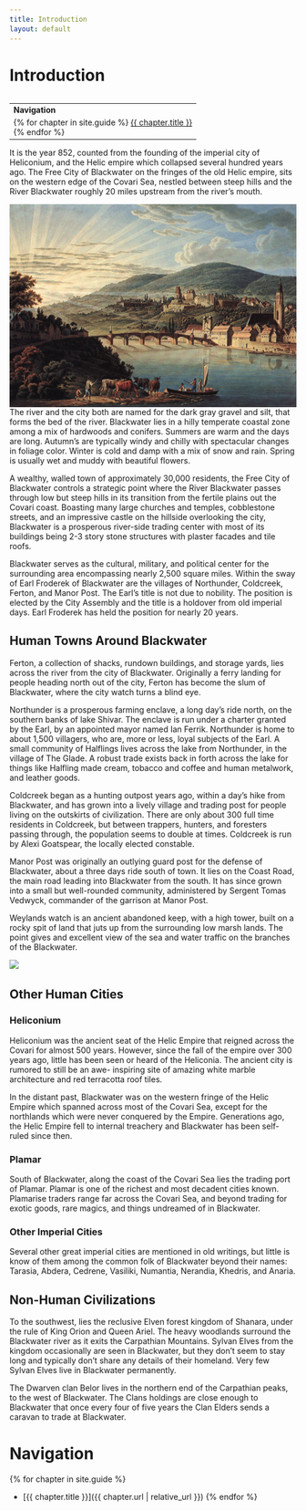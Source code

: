 ```yaml
---
title: Introduction
layout: default
---
```



# Introduction
<table align="left">
  <tr><td><b>Navigation</b></td></tr>
  <tr><td>
{% for chapter in site.guide %}
  <a href="{{ chapter.url | relative_url }}">{{ chapter.title }}</a><br>
{% endfor %}  
    </td></tr></table>  
 
It is the year 852, counted from the founding of the imperial city of Heliconium, and the Helic empire which collapsed several hundred years ago.  The Free City of Blackwater on the fringes of the old Helic empire, sits on the western edge of the Covari Sea, nestled between steep hills and the River Blackwater roughly 20 miles upstream from the river’s mouth.

<img align="right" src="../images/Sunrise Over Blackwater Painting.jpg">

The river and the city both are named for the dark gray gravel and silt, that forms the bed of the river.
Blackwater lies in a hilly temperate coastal zone among a mix of hardwoods and conifers.
Summers are warm and the days are long.
Autumn’s are typically windy and chilly with spectacular changes in foliage color.
Winter is cold and damp with a mix of snow and rain.
Spring is usually wet and muddy with beautiful flowers.

A wealthy, walled town of approximately 30,000 residents, the Free City of Blackwater controls a strategic point where the River Blackwater passes through low but steep hills in its transition from the fertile plains out the Covari coast.
Boasting many large churches and temples, cobblestone streets, and an impressive castle on the hillside overlooking the city, Blackwater is a prosperous river-side trading center with most of its buildings being 2-3 story stone structures with plaster facades and tile roofs.

Blackwater serves as the cultural, military, and political center for the surrounding area encompassing nearly 2,500 square miles.
Within the sway of Earl Froderek of Blackwater are the villages of Northunder, Coldcreek, Ferton, and Manor Post. The Earl’s title is not due to nobility. The position is elected by the City Assembly and the title is a holdover from old imperial days. Earl Froderek has held the position for nearly 20 years.


## Human Towns Around Blackwater

Ferton, a collection of shacks, rundown buildings, and storage yards, lies across the river from the city of Blackwater.
Originally a ferry landing for people heading north out of the city, Ferton has become the slum of Blackwater, where the city watch turns a blind eye.

Northunder is a prosperous farming enclave, a long day’s ride north, on the southern banks of lake Shivar.
The enclave is run under a charter granted by the Earl, by an appointed mayor named Ian Ferrik.
Northunder is home to about 1,500 villagers, who are, more or less, loyal subjects of the Earl.
A small community of Halflings lives across the lake from Northunder, in the village of The Glade.
A robust trade exists back in forth across the lake for things like Halfling made cream, tobacco and coffee and human metalwork, and leather goods.

Coldcreek began as a hunting outpost years ago, within a day’s hike from Blackwater, and has grown into a lively village and trading post for people living on the outskirts of civilization.  There are only about 300 full time residents in Coldcreek, but between trappers, hunters, and foresters passing through, the population seems to double at times. Coldcreek is run by Alexi Goatspear, the locally elected constable.

Manor Post was originally an outlying guard post for the defense of Blackwater, about a three days ride south of town.
It lies on the Coast Road, the main road leading into Blackwater from the south.
It has since grown into a small but well-rounded community, administered by Sergent Tomas Vedwyck, commander of the garrison at Manor Post.

Weylands watch is an ancient abandoned keep, with a high tower, built on a rocky spit of land that juts up from the surrounding low marsh lands.
The point gives and excellent view of the sea and water traffic on the branches of the Blackwater.

<img src="../maps/Blackwater Surroundings Map.png">

## Other Human Cities

### Heliconium

Heliconium was the ancient seat of the Helic Empire that reigned across the Covari for almost 500 years.
However, since the fall of the empire over 300 years ago, little has been seen or heard of the Heliconia.
The ancient city is rumored to still be an awe- inspiring site of amazing white marble architecture and red terracotta roof tiles.

In the distant past, Blackwater was on the western fringe of the Helic Empire which spanned across most of the Covari Sea, except for the northlands which were never conquered by the Empire.
Generations ago, the Helic Empire fell to internal treachery and Blackwater has been self-ruled since then.

### Plamar

South of Blackwater, along the coast of the Covari Sea lies the trading port of Plamar.
Plamar is one of the richest and most decadent cities known.
Plamarise traders range far across the Covari Sea, and beyond trading for exotic goods, rare magics, and things undreamed of in Blackwater.

### Other Imperial Cities

Several other great imperial cities are mentioned in old writings, but little is know of them among the common folk of Blackwater beyond their names: Tarasia, Abdera, Cedrene, Vasiliki, Numantia, Nerandia, Khedris, and Anaria.

## Non-Human Civilizations

To the southwest, lies the reclusive Elven forest kingdom of Shanara, under the rule of King Orion and Queen Ariel.
The heavy woodlands surround the Blackwater river as it exits the Carpathian Mountains.
Sylvan Elves from the kingdom occasionally are seen in Blackwater, but they don’t seem to stay long and typically don’t share any details of their homeland.
Very few Sylvan Elves live in Blackwater permanently.

The Dwarven clan Belor lives in the northern end of the Carpathian peaks, to the west of Blackwater.
The Clans holdings are close enough to Blackwater that once every four of five years the Clan Elders sends a caravan to trade at Blackwater.

# Navigation
{% for chapter in site.guide %}
* [{{ chapter.title }}]({{ chapter.url | relative_url }})
{% endfor %}
